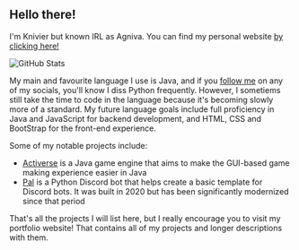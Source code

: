 ## Hello there!

I'm Knivier but known IRL as Agniva. You can find my personal website [by clicking here!](https://bit.ly/KnivPortal "Go to my Portfolio")

![GitHub Stats](https://github-readme-stats.vercel.app/api/top-langs/?username=knivier&theme=dark&show_icons=true&hide_border=true&layout=compact)

My main and favourite language I use is Java, and if you [follow me]("https://knivier.github.io/KnivierWeb/index.html#contact") on any of my socials, you'll know I diss Python frequently. However, I sometiems still take the time to code in the language because it's becoming slowly more of a standard. My future language goals include full proficiency in Java and JavaScript for backend development, and HTML, CSS and BootStrap for the front-end experience. 

Some of my notable projects include:
- [Activerse](https://bit.ly/Activerse "Activerse Website") is a Java game engine that aims to make the GUI-based game making experience easier in Java
- [Pal](https://github.com/knivier/PalBot "Pal GitHub Repo") is a Python Discord bot that helps create a basic template for Discord bots. It was built in 2020 but has been significantly modernized since that period

That's all the projects I will list here, but I really encourage you to visit my portfolio website! That contains all of my projects and longer descriptions with them.
